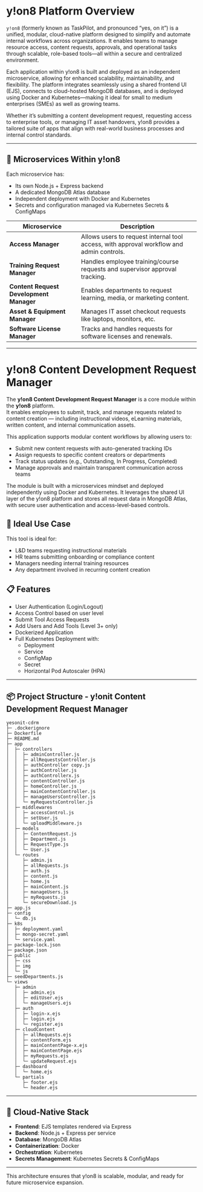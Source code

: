 

# y!on8 Platform Overview

`y!on8` (formerly known as TaskPilot, and pronounced “yes, on it”) is a unified, modular, cloud-native platform designed to simplify and automate internal workflows across organizations. It enables teams to manage resource access, content requests, approvals, and operational tasks through scalable, role-based tools—all within a secure and centralized environment.

Each application within y!on8 is built and deployed as an independent microservice, allowing for enhanced scalability, maintainability, and flexibility. The platform integrates seamlessly using a shared frontend UI (EJS), connects to cloud-hosted MongoDB databases, and is deployed using Docker and Kubernetes—making it ideal for small to medium enterprises (SMEs) as well as growing teams.

Whether it’s submitting a content development request, requesting access to enterprise tools, or managing IT asset handovers, y!on8 provides a tailored suite of apps that align with real-world business processes and internal control standards.

---

## 🧩 Microservices Within y!on8

Each microservice has:
- Its own Node.js + Express backend
- A dedicated MongoDB Atlas database
- Independent deployment with Docker and Kubernetes
- Secrets and configuration managed via Kubernetes Secrets & ConfigMaps

| Microservice | Description |
|--------------|-------------|
| **Access Manager** | Allows users to request internal tool access, with approval workflow and admin controls. |
| **Training Request Manager** | Handles employee training/course requests and supervisor approval tracking. |
| **Content Request Development Manager** | Enables departments to request learning, media, or marketing content. |
| **Asset & Equipment Manager** | Manages IT asset checkout requests like laptops, monitors, etc. |
| **Software License Manager** | Tracks and handles requests for software licenses and renewals. |

---

# **y!on8** Content Development Request Manager

The **y!on8 Content Development Request Manager** is a core module within the **y!on8** platform.  
It enables employees to submit, track, and manage requests related to content creation — including instructional videos, eLearning materials, written content, and internal communication assets.

This application supports modular content workflows by allowing users to:
- Submit new content requests with auto-generated tracking IDs
- Assign requests to specific content creators or departments
- Track status updates (e.g., Outstanding, In Progress, Completed)
- Manage approvals and maintain transparent communication across teams

The module is built with a microservices mindset and deployed independently using Docker and Kubernetes. It leverages the shared UI layer of the y!on8 platform and stores all request data in MongoDB Atlas, with secure user authentication and access-level-based controls.

## 🎯 Ideal Use Case

This tool is ideal for:
- L&D teams requesting instructional materials
- HR teams submitting onboarding or compliance content
- Managers needing internal training resources
- Any department involved in recurring content creation

## 📋 Features
- User Authentication (Login/Logout)
- Access Control based on user level
- Submit Tool Access Requests
- Add Users and Add Tools (Level 3+ only)
- Dockerized Application
- Full Kubernetes Deployment with:
  - Deployment
  - Service
  - ConfigMap
  - Secret
  - Horizontal Pod Autoscaler (HPA)

---

## 📦 Project Structure - y!onit Content Development Request Manager


```
yesonit-cdrm
├─ .dockerignore
├─ Dockerfile
├─ README.md
├─ app
│  ├─ controllers
│  │  ├─ adminController.js
│  │  ├─ allRequestsController.js
│  │  ├─ authController copy.js
│  │  ├─ authController.js
│  │  ├─ authControllerx.js
│  │  ├─ contentController.js
│  │  ├─ homeController.js
│  │  ├─ mainContentController.js
│  │  ├─ manageUsersController.js
│  │  └─ myRequestsController.js
│  ├─ middlewares
│  │  ├─ accessControl.js
│  │  ├─ setUser.js
│  │  └─ uploadMiddleware.js
│  ├─ models
│  │  ├─ ContentRequest.js
│  │  ├─ Department.js
│  │  ├─ RequestType.js
│  │  └─ User.js
│  └─ routes
│     ├─ admin.js
│     ├─ allRequests.js
│     ├─ auth.js
│     ├─ content.js
│     ├─ home.js
│     ├─ mainContent.js
│     ├─ manageUsers.js
│     ├─ myRequests.js
│     └─ secureDownload.js
├─ app.js
├─ config
│  └─ db.js
├─ k8s
│  ├─ deployment.yaml
│  ├─ mongo-secret.yaml
│  └─ service.yaml
├─ package-lock.json
├─ package.json
├─ public
│  ├─ css
│  ├─ img
│  └─ js
├─ seedDepartments.js
└─ views
   ├─ admin
   │  ├─ admin.ejs
   │  ├─ editUser.ejs
   │  └─ manageUsers.ejs
   ├─ auth
   │  ├─ login-x.ejs
   │  ├─ login.ejs
   │  └─ register.ejs
   ├─ cloudContent
   │  ├─ allRequests.ejs
   │  ├─ contentForm.ejs
   │  ├─ mainContentPage-x.ejs
   │  ├─ mainContentPage.ejs
   │  ├─ myRequests.ejs
   │  └─ updateRequest.ejs
   ├─ dashboard
   │  └─ home.ejs
   └─ partials
      ├─ footer.ejs
      └─ header.ejs

```



--- 

## 🔐 Cloud-Native Stack

- **Frontend**: EJS templates rendered via Express
- **Backend**: Node.js + Express per service
- **Database**: MongoDB Atlas
- **Containerization**: Docker
- **Orchestration**: Kubernetes
- **Secrets Management**: Kubernetes Secrets & ConfigMaps

---

This architecture ensures that y!on8 is scalable, modular, and ready for future microservice expansion.

